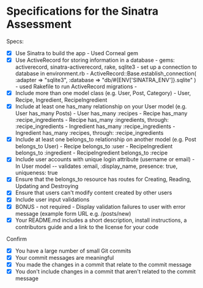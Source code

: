 # Specifications for the Sinatra Assessment

Specs:
- [x] Use Sinatra to build the app
      - Used Corneal gem
- [x] Use ActiveRecord for storing information in a database
      - gems: activerecord, sinatra-activerecord, rake, sqlite3
      - set up a connection to database in environment.rb
        - ActiveRecord::Base.establish_connection(
          :adapter => "sqlite3",
          :database => "db/#{ENV['SINATRA_ENV']}.sqlite"
          )
      - used Rakefile to run ActiveRecord migrations
      -
- [x] Include more than one model class (e.g. User, Post, Category)
      - User, Recipe, Ingredient, RecipeIngredient
- [x] Include at least one has_many relationship on your User model (e.g. User has_many Posts)
      - User has_many :recipes
      - Recipe has_many :recipe_ingredients
      - Recipe has_many :ingredients, through: :recipe_ingredients
      - Ingredient has_many :recipe_ingredients
      - Ingredient has_many :recipes, through: :recipe_ingredients
- [x] Include at least one belongs_to relationship on another model (e.g. Post belongs_to User)
      - Recipe belongs_to :user
      - RecipeIngredient belongs_to :ingredient
      - RecipeIngredient belongs_to :recipe
- [x] Include user accounts with unique login attribute (username or email)
      - In User  model -- validates :email, :display_name, presence: true, uniqueness: true
- [x] Ensure that the belongs_to resource has routes for Creating, Reading, Updating and Destroying
- [x] Ensure that users can't modify content created by other users
- [x] Include user input validations
- [x] BONUS - not required - Display validation failures to user with error message (example form URL e.g. /posts/new)
- [x] Your README.md includes a short description, install instructions, a contributors guide and a link to the license for your code

Confirm
- [x] You have a large number of small Git commits
- [x] Your commit messages are meaningful
- [x] You made the changes in a commit that relate to the commit message
- [x] You don't include changes in a commit that aren't related to the commit message
